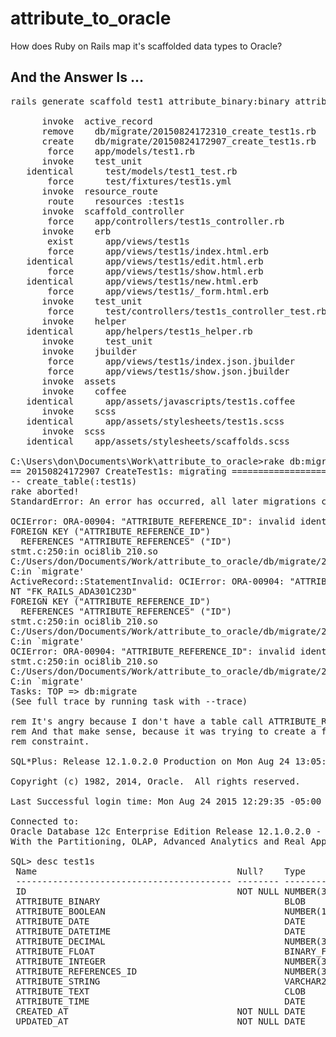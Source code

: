 # attribute_to_oracle
How does Ruby on Rails map it's scaffolded data types to Oracle?

## And the Answer Is ...
<pre>rails generate scaffold test1 attribute_binary:binary attribute_boolean:boolean attribute_date:date attribute_datetime:datetime attribute_decimal:decimal attribute_float:float attribute_integer:integer attribute_references:references attribute_string:string attribute_text:text attribute_time:time --force

      invoke  active_record
      remove    db/migrate/20150824172310_create_test1s.rb
      create    db/migrate/20150824172907_create_test1s.rb
       force    app/models/test1.rb
      invoke    test_unit
   identical      test/models/test1_test.rb
       force      test/fixtures/test1s.yml
      invoke  resource_route
       route    resources :test1s
      invoke  scaffold_controller
       force    app/controllers/test1s_controller.rb
      invoke    erb
       exist      app/views/test1s
       force      app/views/test1s/index.html.erb
   identical      app/views/test1s/edit.html.erb
       force      app/views/test1s/show.html.erb
   identical      app/views/test1s/new.html.erb
       force      app/views/test1s/_form.html.erb
      invoke    test_unit
       force      test/controllers/test1s_controller_test.rb
      invoke    helper
   identical      app/helpers/test1s_helper.rb
      invoke      test_unit
      invoke    jbuilder
       force      app/views/test1s/index.json.jbuilder
       force      app/views/test1s/show.json.jbuilder
      invoke  assets
      invoke    coffee
   identical      app/assets/javascripts/test1s.coffee
      invoke    scss
   identical      app/assets/stylesheets/test1s.scss
      invoke  scss
   identical    app/assets/stylesheets/scaffolds.scss

C:\Users\don\Documents\Work\attribute_to_oracle>rake db:migrate
== 20150824172907 CreateTest1s: migrating =====================================
-- create_table(:test1s)
rake aborted!
StandardError: An error has occurred, all later migrations canceled:

OCIError: ORA-00904: "ATTRIBUTE_REFERENCE_ID": invalid identifier: ALTER TABLE "TEST1S" ADD CONSTRAINT "FK_RAILS_ADA301C23D"
FOREIGN KEY ("ATTRIBUTE_REFERENCE_ID")
  REFERENCES "ATTRIBUTE_REFERENCES" ("ID")
stmt.c:250:in oci8lib_210.so
C:/Users/don/Documents/Work/attribute_to_oracle/db/migrate/20150824172907_create_test1s.rb:3:in `change'
C:in `migrate'
ActiveRecord::StatementInvalid: OCIError: ORA-00904: "ATTRIBUTE_REFERENCE_ID": invalid identifier: ALTER TABLE "TEST1S" ADD CONSTRAI
NT "FK_RAILS_ADA301C23D"
FOREIGN KEY ("ATTRIBUTE_REFERENCE_ID")
  REFERENCES "ATTRIBUTE_REFERENCES" ("ID")
stmt.c:250:in oci8lib_210.so
C:/Users/don/Documents/Work/attribute_to_oracle/db/migrate/20150824172907_create_test1s.rb:3:in `change'
C:in `migrate'
OCIError: ORA-00904: "ATTRIBUTE_REFERENCE_ID": invalid identifier
stmt.c:250:in oci8lib_210.so
C:/Users/don/Documents/Work/attribute_to_oracle/db/migrate/20150824172907_create_test1s.rb:3:in `change'
C:in `migrate'
Tasks: TOP => db:migrate
(See full trace by running task with --trace)

rem It's angry because I don't have a table call ATTRIBUTE_REFERENCES created.
rem And that make sense, because it was trying to create a foreign key 
rem constraint.

SQL*Plus: Release 12.1.0.2.0 Production on Mon Aug 24 13:05:24 2015

Copyright (c) 1982, 2014, Oracle.  All rights reserved.

Last Successful login time: Mon Aug 24 2015 12:29:35 -05:00

Connected to:
Oracle Database 12c Enterprise Edition Release 12.1.0.2.0 - 64bit Production
With the Partitioning, OLAP, Advanced Analytics and Real Application Testing options

SQL> desc test1s
 Name                                      Null?    Type
 ----------------------------------------- -------- ----------------------------
 ID                                        NOT NULL NUMBER(38)
 ATTRIBUTE_BINARY                                   BLOB
 ATTRIBUTE_BOOLEAN                                  NUMBER(1)
 ATTRIBUTE_DATE                                     DATE
 ATTRIBUTE_DATETIME                                 DATE
 ATTRIBUTE_DECIMAL                                  NUMBER(38)
 ATTRIBUTE_FLOAT                                    BINARY_FLOAT
 ATTRIBUTE_INTEGER                                  NUMBER(38)
 ATTRIBUTE_REFERENCES_ID                            NUMBER(38)
 ATTRIBUTE_STRING                                   VARCHAR2(255 CHAR)
 ATTRIBUTE_TEXT                                     CLOB
 ATTRIBUTE_TIME                                     DATE
 CREATED_AT                                NOT NULL DATE
 UPDATED_AT                                NOT NULL DATE
 
</pre>
